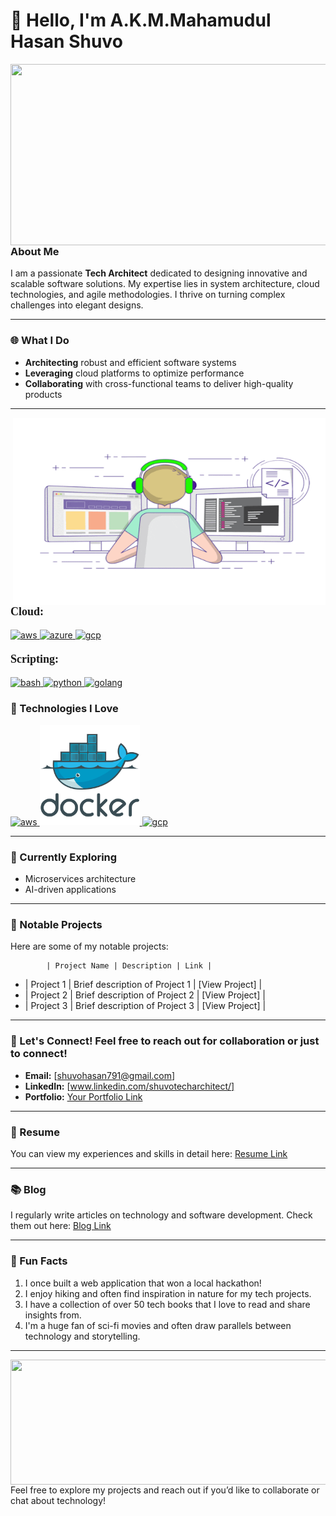 # 👋 Hello, I'm A.K.M.Mahamudul Hasan Shuvo 

<img align="right" height="290" width="1010" src="https://i.ibb.co.com/dpYhkRP/Untitled-design.png"/>

### About Me 
I am a passionate **Tech Architect** 
dedicated to designing innovative and scalable software solutions. My expertise lies in system architecture, cloud technologies, and agile methodologies. I thrive on turning complex challenges into elegant designs.

--- 

### 🌐 What I Do 
- **Architecting** robust and efficient software systems
- **Leveraging** cloud platforms to optimize performance
- **Collaborating** with cross-functional teams to deliver high-quality products

---
<!-- GIF -->
<img align="right" height="300" width="500" src="https://raw.githubusercontent.com/mikonoid/mikonoid/main/images/gifs/coder3.gif" />


<!-- Cloud Section --> 
<h4><font size="+1" face="Tahoma">Cloud:</font></h4> 
<p align=" left"> 
<a href="[https://aws.amazon.com](https://aws.amazon.com/)" target="_blank" rel="noreferrer"> 
<img src="https://www.logigroup.com/images/Logo_aws.gif" alt="aws" width="80" height="80"/> 
</a> 
<a href="https://azure.microsoft.com/en-in/" target="_blank" rel="noreferrer"> 
<img src="https://www.vectorlogo.zone/logos/microsoft_azure/microsoft_azure-icon.svg" alt="azure" width="80" height="80"/> 
</a> 
<a href="[https://cloud.google.com](https://cloud.google.com/)" target="_blank" rel="noreferrer"> <img src="https://www.gend.co/hs-fs/hubfs/gcp-logo-cloud.png?width=730&name=gcp-logo-cloud.png" alt="gcp" width="80" height="80"/> 
</a>
<!-- Add more cloud-related tools here </р> 
  
<!-- Scripting Section --> 
<h4><font size="+1" face="Tahoma">Scripting:</font></h4> 
<p align="left"> 
<a href="https://www.gnu.org/software/bash/" target="_blank" rel="noreferrer"> 
<img src="https://e7.pngegg.com/pngimages/330/276/png-clipart-bash-shell-script-bourne-shell-scripting-language-unix-shell-shell-rectangle-logo.png" alt="bash" width="100" height="100"/> 
</a> 
<a href="https://www.gnu.org/software/bash/" target="_blank" rel="noreferrer"> 
<img src="https://i.ibb.co.com/W3pBhP0/clipart396037.png" alt="python" width="100" height="100"/> 
</a> <a href="https://www.gnu.org/software/bash/" target="_blank" rel="noreferrer"> 
<img src="https://i.ibb.co.com/rpQm5Np/0-t93-Y3-Lr-Mvw4v-k-Gy.gif" alt="golang" width="100" height="100"/> 
</a> 
</p> 

### 🔧 Technologies I Love

<p align=" left">
<a href="[https://aws.amazon.com](https://aws.amazon.com/)" target="_blank" rel="noreferrer"> 
<img src="https://cdn.worldvectorlogo.com/logos/django.svg" alt="aws" width="160" height="160"/> 
</a> 
<a href="https://azure.microsoft.com/en-in/" target="_blank" rel="noreferrer"> 
<img src="https://raw.githubusercontent.com/devicons/devicon/master/icons/docker/docker-original-wordmark.svg" alt="azure" width="160" height="160"/> 
</a> 
<a href="[https://cloud.google.com](https://cloud.google.com/)" target="_blank" rel="noreferrer"> 
  <img src="https://upload.wikimedia.org/wikipedia/commons/thumb/3/39/Kubernetes_logo_without_workmark.svg/2109px-Kubernetes_logo_without_workmark.svg.png" alt="gcp" width="160" height="160"/> 
</a>
</р> 

--- 

### 🌱 Currently Exploring 
- Microservices architecture
- AI-driven applications

--- 

### 💼 Notable Projects
Here are some of my notable projects: 
            
            | Project Name | Description | Link |

- | Project 1 | Brief description of Project 1 | [View Project] |
- | Project 2 | Brief description of Project 2 | [View Project] |
- | Project 3 | Brief description of Project 3 | [View Project] |

--- 

### 🤝 Let's Connect! Feel free to reach out for collaboration or just to connect! 

- **Email:** [shuvohasan791@gmail.com]
- **LinkedIn:** [www.linkedin.com/shuvotecharchitect/]
- **Portfolio:** [Your Portfolio Link](#)

--- 

### 📄 Resume 
You can view my experiences and skills in detail here: [Resume Link](#) 

--- 

### 📚 Blog 
I regularly write articles on technology and software development. Check them out here: [Blog Link](#) 

--- 

### 🎉 Fun Facts 
1. I once built a web application that won a local hackathon!
2. I enjoy hiking and often find inspiration in nature for my tech projects.
3. I have a collection of over 50 tech books that I love to read and share insights from.
4. I'm a huge fan of sci-fi movies and often draw parallels between technology and storytelling.

--- 

<img align="right" height="200" width="1020" src="https://i.ibb.co.com/nPWDXCd/2024-10-07-Thank-you-for-visiting.gif"/><!-- Replace with your footer image URL --> 

Feel free to explore my projects and reach out if you’d like to collaborate or chat about technology!

